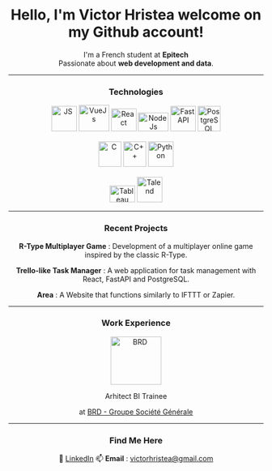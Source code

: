 <div align="center">


# Hello, I'm Victor Hristea welcome on my Github account!

I'm a French student at **Epitech**  
Passionate about **web development and data**.

---

### Technologies 
<p align="center">
  <img src="https://github.com/user-attachments/assets/12858830-a8dc-49d8-a607-c4b7baa3d794" alt="JS" width="50" height="50">
  <img src="https://github.com/user-attachments/assets/b5d033f8-71c5-418f-9160-476ef83a7fc5" alt="VueJs" width="60" height="52">
  <img src="https://github.com/user-attachments/assets/117e7f51-e6ed-4318-885d-3984367e9fe4" alt="React" width="50" height="45">
  <img src="https://github.com/user-attachments/assets/14a913af-c06f-4cef-a653-1210607e7fcf" alt="NodeJs" width="60" height="37">
  <img src="https://github.com/user-attachments/assets/3314ab17-8938-4e5b-8b48-8cd1cf1645b6" alt="FastAPI" width="50" height="50">
  <img src="https://github.com/user-attachments/assets/ee47e7d1-7507-4e36-8429-d0d0b8d04b01" alt="PostgreSQL" width="45" height="50">
  <br>  </br>
  <img src="https://github.com/user-attachments/assets/c1b7ec65-9555-42c7-a14a-ef376301bad9" alt="C" width="45" height="50">
  <img src="https://github.com/user-attachments/assets/869149b2-76c7-4648-bc17-bc4435818058" alt="C++" width="45" height="50">
  <img src="https://github.com/user-attachments/assets/df243b81-c8cd-4464-9fde-3b1c78de3424" alt="Python" width="50" height="50">
  <br>  </br>
  <img src="https://github.com/user-attachments/assets/2f9352ce-9495-42b7-bca8-29cb9abd16fe" alt="Tableau" width="50" height="33">
  <img src="https://github.com/user-attachments/assets/96d8918b-639f-4e41-9fd0-9ca69e47de31" alt="Talend" width="50" height="50">
  

</p>


---

### Recent Projects
**R-Type Multiplayer Game** : Development of a multiplayer online game inspired by the classic R-Type.

**Trello-like Task Manager** : A web application for task management with React, FastAPI and PostgreSQL.

**Area** : A Website that functions similarly to IFTTT or Zapier.

---
### Work Experience

<img src="https://github.com/user-attachments/assets/ccd017c3-f8f8-4031-beef-16ca6b66ea05" alt="BRD" width="100" height="95">

Arhitect BI Trainee

at [BRD - Groupe Société Générale](https://www.brd.ro/en)

---

### Find Me Here
💼 [LinkedIn](https://www.linkedin.com/in/victor-hristea-23530727a/)
📫 **Email** : [victorhristea@gmail.com](mailto:victorhristea@gmail.com)

</div>
